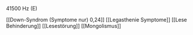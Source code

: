 41500 Hz (E)

[[Down-Syndrom (Symptome nur) 0,24]]
[[Legasthenie Symptome]]
[[Lese Behinderung]]
[[Lesestörung]]
[[Mongolismus]]